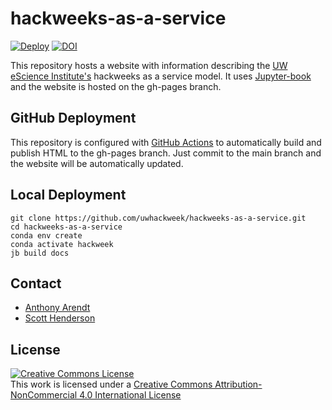# hackweeks-as-a-service
[![Deploy](https://github.com/uwhackweek/hackweeks-as-a-service/actions/workflows/deploy.yaml/badge.svg)](https://github.com/uwhackweek/hackweeks-as-a-service/actions/workflows/deploy.yaml)
[![DOI](https://zenodo.org/badge/354072491.svg)](https://zenodo.org/badge/latestdoi/354072491)

This repository hosts a website with information describing the [UW eScience Institute's](https://escience.washington.edu) hackweeks as a service model. It uses [Jupyter-book](https://jupyterbook.org/) and the website is hosted on the gh-pages branch.

## GitHub Deployment
This repository is configured with [GitHub Actions](./.github/workflows/deploy.yaml) to automatically build and publish HTML to the gh-pages branch. Just commit to the main branch and the website will be automatically updated.

## Local Deployment
```
git clone https://github.com/uwhackweek/hackweeks-as-a-service.git
cd hackweeks-as-a-service
conda env create
conda activate hackweek
jb build docs
```

## Contact

* [Anthony Arendt](mailto:arendta@uw.edu)
* [Scott Henderson](mailto:scottyh@uw.edu)

## License

<a rel="license" href="http://creativecommons.org/licenses/by-nc/4.0/"><img alt="Creative Commons License" style="border-width:0" src="https://i.creativecommons.org/l/by-nc/4.0/88x31.png" /></a><br />This work is licensed under a <a rel="license" href="http://creativecommons.org/licenses/by-nc/4.0/">Creative Commons Attribution-NonCommercial 4.0 International License</a>
